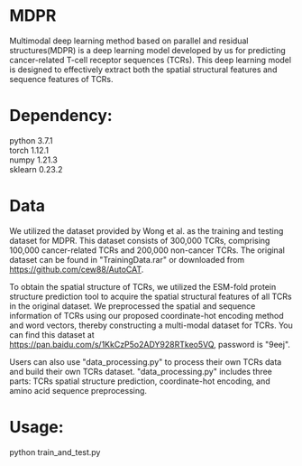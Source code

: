 # MDPR
Multimodal deep learning method based on parallel and residual structures(MDPR) is a deep learning model developed by us for predicting cancer-related T-cell receptor sequences (TCRs). This deep learning model is designed to effectively extract both the spatial structural features and sequence features of TCRs.

# Dependency:
python 3.7.1 <br>
torch 1.12.1 <br>
numpy 1.21.3 <br>
sklearn 0.23.2 <br>
# Data 
We utilized the dataset provided by Wong et al. as the training and testing dataset for MDPR. This dataset consists of 300,000 TCRs, comprising 100,000 cancer-related TCRs and 200,000 non-cancer TCRs. The original dataset can be found in "TrainingData.rar" or downloaded from https://github.com/cew88/AutoCAT.

To obtain the spatial structure of TCRs, we utilized the ESM-fold protein structure prediction tool to acquire the spatial structural features of all TCRs in the original dataset. We preprocessed the spatial and sequence information of TCRs using our proposed coordinate-hot encoding method and word vectors, thereby constructing a multi-modal dataset for TCRs. You can find this dataset at https://pan.baidu.com/s/1KkCzP5o2ADY928RTkeo5VQ, password is "9eej".

Users can also use "data_processing.py" to process their own TCRs data and build their own TCRs dataset. "data_processing.py" includes three parts: TCRs spatial structure prediction, coordinate-hot encoding, and amino acid sequence preprocessing.

# Usage:

python train_and_test.py
